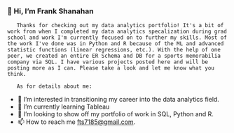 
### 👋 Hi, I’m Frank Shanahan
       Thanks for checking out my data analytics portfolio! It's a bit of work from when I completed my data analytics specalization during grad school and work I'm currently focused on to further my skills. Most of the work I've done was in Python and R because of the ML and advanced statistic functions (linear regressions, etc.). With the help of one peer, we created an entire ER Schema and DB for a sports memorabilia company via SQL. I have various projects posted here and will be posting more as I can. Please take a look and let me know what you think. 
       
       As for details about me:
       
- 👀 I’m interested in transitioning my career into the data analytics field.
- 🌱 I’m currently learning Tableau
- 💞️ I’m looking to show off my portfolio of work in SQL, Python and R.
- 📫 How to reach me fts7185@gmail.com. 
